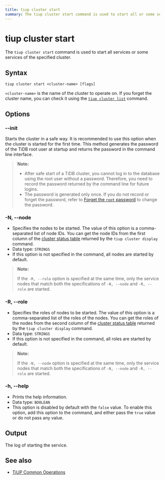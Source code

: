 ```yaml
---
title: tiup cluster start
summary: The tiup cluster start command is used to start all or some services of a specified cluster. It has options like --init for safe start, -N for specifying nodes, -R for specifying roles, and -h for help. The output is the log of starting the service.
---
```


# tiup cluster start

The `tiup cluster start` command is used to start all services or some services of the specified cluster.

## Syntax

```shell
tiup cluster start <cluster-name> [flags]
```

`<cluster-name>` is the name of the cluster to operate on. If you forget the cluster name, you can check it using the [`tiup cluster list`](/tiup/tiup-component-cluster-list.md) command.

## Options

### --init

Starts the cluster in a safe way. It is recommended to use this option when the cluster is started for the first time. This method generates the password of the TiDB root user at startup and returns the password in the command line interface.

> **Note:**
>
> - After safe start of a TiDB cluster, you cannot log in to the database using the root user without a password. Therefore, you need to record the password returned by the command line for future logins.
> - The password is generated only once. If you do not record or forget the password, refer to [Forget the `root` password](/user-account-management.md#forget-the-root-password) to change the password.

### -N, --node

- Specifies the nodes to be started. The value of this option is a comma-separated list of node IDs. You can get the node IDs from the first column of the [cluster status table](/tiup/tiup-component-cluster-display.md) returned by the `tiup cluster display` command.
- Data type: `STRINGS`
- If this option is not specified in the command, all nodes are started by default.

> **Note:**
>
> If the `-R, --role` option is specified at the same time, only the service nodes that match both the specifications of `-N, --node` and `-R, --role` are started.

### -R, --role

- Specifies the roles of nodes to be started. The value of this option is a comma-separated list of the roles of the nodes. You can get the roles of the nodes from the second column of the [cluster status table](/tiup/tiup-component-cluster-display.md) returned by the `tiup cluster display` command.
- Data type: `STRINGS`
- If this option is not specified in the command, all roles are started by default.

> **Note:**
>
> If the `-N, --node` option is specified at the same time, only the service nodes that match both the specifications of `-N, --node` and `-R, --role` are started.

### -h, --help

- Prints the help information.
- Data type: `BOOLEAN`
- This option is disabled by default with the `false` value. To enable this option, add this option to the command, and either pass the `true` value or do not pass any value.

## Output

The log of starting the service.


## See also

- [TiUP Common Operations](/maintain-tidb-using-tiup.md)